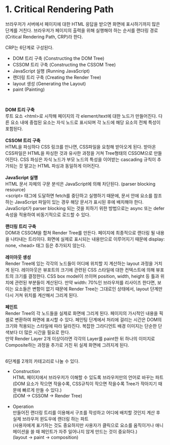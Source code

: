 # 1. Critical Rendering Path

브라우저가 서버에서 페이지에 대한 HTML 응답을 받으면 화면에 표시하기까지 많은 단계를 거친다. 브라우저가 페이지의 출력을 위해 실행해야 하는 순서를 랜더링 경로(Critical Rendering Path, CRP)라 한다.

CRP는 6단계로 구성된다.

- DOM 트리 구축 (Constructing the DOM Tree)
- CSSOM 트리 구축 (Constructing the CSSOM Tree)
- JavaScript 실행 (Running JavaScript)
- 랜더링 트리 구축 (Creating the Render Tree)
- layout 생성 (Generating the Layout)
- paint (Painting)

<br>

**DOM 트리 구축** <br>
루트 요소 \<html>로 시작해 페이지의 각 element/text에 대한 노드가 만들어진다. 다른 요소 내에 중첩된 요소는 자식 노드로 표시되며 각 노드에 해당 요소의 전체 특성이 포함된다. <br><br>
**CSSOM 트리 구축** <br>
HTML을 파싱하다 CSS 링크를 만나면, CSS파일을 요청해 받아오게 된다. 받아온 CSS파일은 HTML을 파싱한 것과 유사한 과정을 거쳐 Tree형태의 CSSOM으로 만들어진다. CSS 파싱은 자식 노드가 부모 노드의 특성을 이어받는 cascading 규칙이 추가되는 것 말고는 HTML 파싱과 동일하게 이어진다. <br><br>
**JavaScript 실행** <br>
HTML 문서 자체의 구문 분석은 JavaScript에 의해 차단된다. (parser blocking resource) <br>
\<script> 태그에 도달하면 fetch를 중단하고 실행하기 때문에, 문서 안에 요소를 참조하는 JavaScript 파일이 있는 경우 해당 문서가 표시된 후에 배치해야 한다. <br>
JavaScript가 parser blocking 되는 것을 피하기 위한 방법으로는 async 또는 defer 속성을 적용하여 비동기적으로 로드할 수 있다. <br><br>
**랜더링 트리 구축** <br>
DOM과 CSSOM을 합쳐 Render Tree를 만든다. 페이지에 최종적으로 랜더링 될 내용을 나타내는 트리이다. 화면에 실제로 표시되는 내용만으로 이루어지기 때문에 display: none, \<head> 태그 등은 추가되지 않는다. <br><br>
**레이아웃 생성** <br>
Render Tree에 있는 각각의 노드들이 어디에 위치할 지 계산하는 layout 과정을 거치게 된다. 레이아웃은 뷰포트의 크기에 관련된 CSS 스타일에 대한 컨텍스트에 의해 뷰포트의 크기를 결정한다. CSS box model이 쓰이며 position, width, height 등 틀과 위치에 관련된 부분들이 계산된다. 만약 width: 70%인 브라우저를 리사이즈 한다면, 보이는 요소들은 변함이 없기 때문에 Render Tree는 그대로인 상태에서, layout 단계만 다시 거쳐 위치를 계산해서 그리게 된다. <br><br>
**페인트** <br>
Render Tree의 각 노드들을 실제로 화면에 그리게 된다. 페이지의 가시적인 내용을 픽셀로 변환하여 화면에 표시할 수 있다. 페인팅 단계에서 처리에 걸리는 시간은 DOM의 크기와 적용되는 스타일에 따라 달라진다. 복잡한 그라디언트 배경 이미지는 단순한 단색보다 더 많은 시간을 필요로 한다. <br>
만약 Render Layer 2개 이상이라면 각각의 Layer를 paint한 뒤 하나의 이미지로 Composite하는 과정을 추가로 거친 뒤 실제 화면에 그려지게 된다.
<br><br>

6단계를 2개의 카테고리로 나눌 수 있다. <br>

- Construction <br>
  HTML 페이지에서 브라우저가 이해할 수 있도록 브라우저만의 언어로 바꾸는 파트 <br>
  (DOM 요소가 작으면 작을수록, CSS규칙이 작으면 작을수록 Tree가 작아지기 때문에 빠르게 만들 수 있다.) <br>
  (DOM -> CSSOM -> Render Tree) <br><br>
- Operation <br>
  만들어진 랜더링 트리를 이용해서 구조를 작성하고 어디에 배치할 것인지 계산 후 실제 브라우저 윈도우에 랜더링 하는 파트 <br>
  (사용자에게 표기하는 것도 중요하지만 사용자가 클릭으로 요소를 움직이거나 애니메이션을 쓸 때 페인트가 자주 일어나지 않게 만드는 것이 중요하다.) <br>
  (layout -> paint -> composition)
